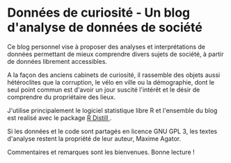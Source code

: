 # Données de curiosité - Un blog d'analyse de données de société

Ce blog personnel vise à proposer des analyses et interprétations de données permettant de mieux comprendre divers sujets de société, à partir de données librement accessibles. 

A la façon des anciens cabinets de curiosité, il rassemble des objets aussi hétéroclites que la corruption, le vélo en ville ou la démographie, dont le seul point commun est d'avoir un jour suscité l'intérêt et le désir de comprendre du propriétaire des lieux. 

J'utilise principalement le logiciel statistique libre R et l'ensemble du blog est realisé avec le package <a href= "https://github.com/rstudio/distill" title ="R Distill"> R Distill </a>. 

Si les données et le code sont partagés en licence GNU GPL 3, les textes d'analyse restent la propriété de leur auteur, Maxime Agator.

Commentaires et remarques sont les bienvenues. Bonne lecture !
